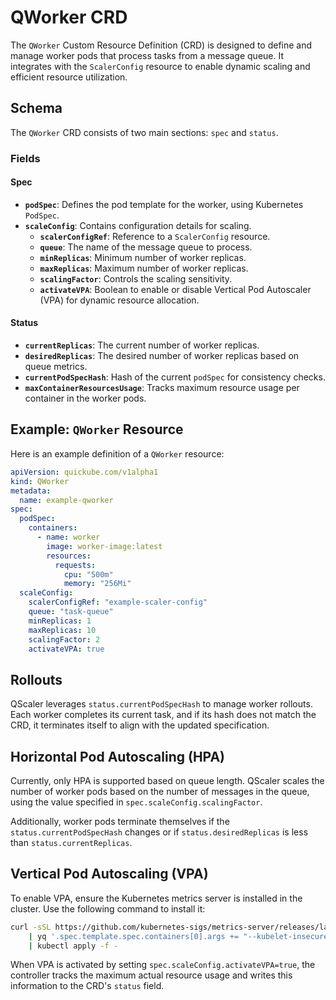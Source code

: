 # QWorker CRD

The `QWorker` Custom Resource Definition (CRD) is designed to define and manage worker pods that process tasks from a message queue. It integrates with the `ScalerConfig` resource to enable dynamic scaling and efficient resource utilization.

## Schema

The `QWorker` CRD consists of two main sections: `spec` and `status`.

### Fields

#### Spec

- **`podSpec`**: Defines the pod template for the worker, using Kubernetes `PodSpec`.
- **`scaleConfig`**: Contains configuration details for scaling.
    - **`scalerConfigRef`**: Reference to a `ScalerConfig` resource.
    - **`queue`**: The name of the message queue to process.
    - **`minReplicas`**: Minimum number of worker replicas.
    - **`maxReplicas`**: Maximum number of worker replicas.
    - **`scalingFactor`**: Controls the scaling sensitivity.
    - **`activateVPA`**: Boolean to enable or disable Vertical Pod Autoscaler (VPA) for dynamic resource allocation.

#### Status

- **`currentReplicas`**: The current number of worker replicas.
- **`desiredReplicas`**: The desired number of worker replicas based on queue metrics.
- **`currentPodSpecHash`**: Hash of the current `podSpec` for consistency checks.
- **`maxContainerResourcesUsage`**: Tracks maximum resource usage per container in the worker pods.

## Example: `QWorker` Resource

Here is an example definition of a `QWorker` resource:

```yaml
apiVersion: quickube.com/v1alpha1
kind: QWorker
metadata:
  name: example-qworker
spec:
  podSpec:
    containers:
      - name: worker
        image: worker-image:latest
        resources:
          requests:
            cpu: "500m"
            memory: "256Mi"
  scaleConfig:
    scalerConfigRef: "example-scaler-config"
    queue: "task-queue"
    minReplicas: 1
    maxReplicas: 10
    scalingFactor: 2
    activateVPA: true
```

## Rollouts

QScaler leverages `status.currentPodSpecHash` to manage worker rollouts. Each worker completes its current task, and if its hash does not match the CRD, it terminates itself to align with the updated specification.

## Horizontal Pod Autoscaling (HPA)

Currently, only HPA is supported based on queue length. QScaler scales the number of worker pods based on the number of messages in the queue, using the value specified in `spec.scaleConfig.scalingFactor`.

Additionally, worker pods terminate themselves if the `status.currentPodSpecHash` changes or if `status.desiredReplicas` is less than `status.currentReplicas`.

## Vertical Pod Autoscaling (VPA)

To enable VPA, ensure the Kubernetes metrics server is installed in the cluster. Use the following command to install it:

```bash
curl -sSL https://github.com/kubernetes-sigs/metrics-server/releases/latest/download/components.yaml \
    | yq '.spec.template.spec.containers[0].args += "--kubelet-insecure-tls"' - \
    | kubectl apply -f -
```

When VPA is activated by setting `spec.scaleConfig.activateVPA=true`, the controller tracks the maximum actual resource usage and writes this information to the CRD's `status` field.